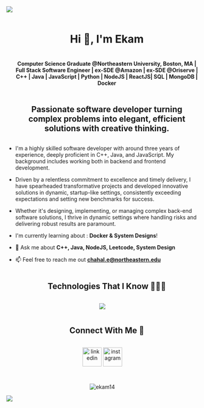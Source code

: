 <!--horizontal divider(gradiant)-->
<img src="https://user-images.githubusercontent.com/73097560/115834477-dbab4500-a447-11eb-908a-139a6edaec5c.gif">

<!--h1 without bottom border-->
<div id="user-content-toc">
  <ul align="center">
    <summary><h1 style="display: inline-block">Hi 👋, I'm Ekam</h1></summary>
    <h4>Computer Science Graduate @Northeastern University, Boston, MA | Full Stack Software Engineer | ex-SDE @Amazon | ex-SDE @Oriserve | C++ | Java | JavaScript | Python | NodeJS | ReactJS| SQL | MongoDB | Docker </h4>
  </ul>
</div>

<!--h2 without bottom border-->
<div id="user-content-toc">
  <ul align="center">
    <summary><h2 style="display: inline-block">Passionate software developer turning complex problems into elegant, efficient solutions with creative thinking.</h2></summary>
  </ul>
</div>

<!--Intro start-->

- I'm a highly skilled software developer with around three years of experience, deeply proficient in C++, Java, and JavaScript. My background includes working both in backend and frontend development.
- Driven by a relentless commitment to excellence and timely delivery, I have spearheaded transformative projects and developed innovative solutions in dynamic, startup-like settings, consistently exceeding expectations and setting new benchmarks for success.
- Whether it's designing, implementing, or managing complex back-end software solutions, I thrive in dynamic settings where handling risks and delivering robust results are paramount.

- I'm currently learning about : **Docker \& System Designs**!

- 💬 Ask me about **C++, Java, NodeJS, Leetcode, System Design**

- 📫 Feel free to reach me out **chahal.e@northeastern.edu**

<!--Intro end-->

<!--h1 without bottom border-->
<div id="user-content-toc">
  <ul align="center">
    <summary><h2 style="display: inline-block">Technologies That I Know 👨🏻‍💻</h2></summary>
  </ul>
</div>
<!--tech stack icons-->
<p align="center">
  <a href="https://skillicons.dev">
    <img src="https://skillicons.dev/icons?i=java,cpp,javascript,python,typescript,html,css,spring,nodejs,npm,react,redux,express,postman,docker,git,github,linux,idea,vscode,elasticsearch,hibernate,mysql,mongodb,redis&perline=14" />
  </a>
</p>

<!-- Connect with me -->
<!--h2 without bottom border-->
<div id="user-content-toc">
  <ul align="center">
    <summary><h2 style="display: inline-block">Connect With Me  🤝</h2></summary>
  </ul>
</div>

<!--icons and links-->
<p align="center">
<a href="https://www.linkedin.com/in/ekam-singh/" target="blank"><img align="center" src="https://user-images.githubusercontent.com/88904952/234979284-68c11d7f-1acc-4f0c-ac78-044e1037d7b0.png" alt="linkedin" height="50" width="50" /></a> 
<a href="https://www.instagram.com/ekam.singh.chahal/" target="blank"><img align="center" src="https://user-images.githubusercontent.com/88904952/234981169-2dd1e58f-4b7e-468c-8213-034ba62156c3.png" alt="instagram" height="50" width="50" /></a>
</p>

<!--profile visit count-->
<div align="center"> <br>
<p align="center"> <img src="![](https://komarev.com/ghpvc/?username=ekam14&label=Profile%20views&color=blueviolet&style=flat" alt="ekam14" /> </p>
</div>

<!--horizontal divider(gradiant)-->
<img src="https://user-images.githubusercontent.com/73097560/115834477-dbab4500-a447-11eb-908a-139a6edaec5c.gif">